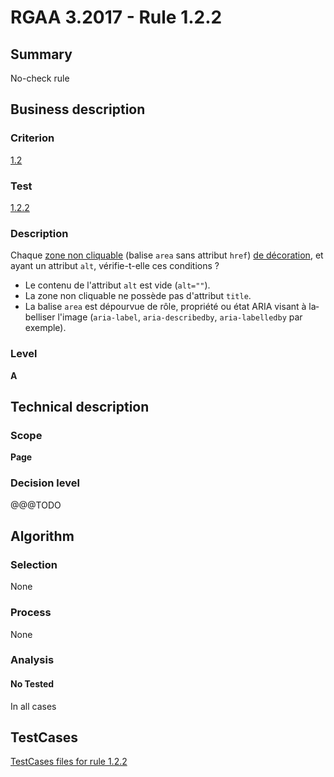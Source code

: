 # RGAA 3.2017 - Rule 1.2.2

## Summary
No-check rule


## Business description

### Criterion
[1.2](http://references.modernisation.gouv.fr/rgaa-accessibilite/criteres.html#crit-1-2)

### Test
[1.2.2](http://references.modernisation.gouv.fr/rgaa-accessibilite/criteres.html#test-1-2-2)

### Description
<div lang="fr">Chaque <a href="http://references.modernisation.gouv.fr/rgaa-accessibilite/glossaire.html#zone-non-cliquable">zone non cliquable</a> (balise <code lang="en">area</code> sans attribut <code lang="en">href</code>) <a href="http://references.modernisation.gouv.fr/rgaa-accessibilite/glossaire.html#image-de-dcoration">de d&#xE9;coration</a>, et ayant un attribut <code lang="en">alt</code>, v&#xE9;rifie-t-elle ces conditions&nbsp;? <ul><li>Le contenu de l'attribut <code lang="en">alt</code> est vide (<code lang="en">alt=""</code>).</li> <li>La zone non cliquable ne poss&#xE8;de pas d'attribut <code lang="en">title</code>.</li> <li>La balise <code lang="en">area</code> est d&#xE9;pourvue de r&#xF4;le, propri&#xE9;t&#xE9; ou &#xE9;tat ARIA visant &#xE0; labelliser l'image (<code lang="en">aria-label</code>, <code lang="en">aria-describedby</code>, <code lang="en">aria-labelledby</code> par exemple).</li> </ul></div>

### Level
**A**


## Technical description

### Scope
**Page**

### Decision level
@@@TODO


## Algorithm

### Selection
None

### Process
None

### Analysis

#### No Tested
In all cases


##  TestCases

[TestCases files for rule 1.2.2](https://github.com/Asqatasun/Asqatasun/tree/develop/rules/rules-rgaa3.2017/src/test/resources/testcases/rgaa32017/Rgaa32017Rule010202/)


